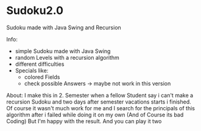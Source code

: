 # Sudoku2.0
Sudoku made with Java Swing and Recursion

Info:
- simple Sudoku made with Java Swing
- random Levels with a recursion algorithm
- different difficulties
- Specials like:
  - colored Fields
  - check possible Answers
  -> maybe not work in this version

About:
I make this in 2. Semester when a fellow Student say i can't make a recursion Sudoku and two days after semester vacations starts i finished.
Of course it wasn't much work for me and I search for the principals of this algorithm after i failed while doing it on my own (And of Course its bad Coding)
But I'm happy with the result. And you can play it two
